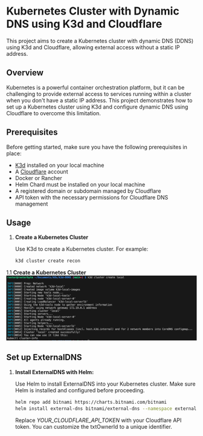 # Kubernetes Cluster with Dynamic DNS using K3d and Cloudflare

This project aims to create a Kubernetes cluster with dynamic DNS (DDNS) using K3d and Cloudflare, allowing external access without a static IP address. 

## Overview

Kubernetes is a powerful container orchestration platform, but it can be challenging to provide external access to services running within a cluster when you don't have a static IP address. This project demonstrates how to set up a Kubernetes cluster using K3d and configure dynamic DNS using Cloudflare to overcome this limitation.

## Prerequisites

Before getting started, make sure you have the following prerequisites in place:

- [K3d](https://k3d.io/) installed on your local machine
- A [Cloudflare](https://www.cloudflare.com/) account
- Docker or Rancher 
- Helm Chard must be installed on your local machine
- A registered domain or subdomain managed by Cloudflare
- API token with the necessary permissions for Cloudflare DNS management

## Usage

1. **Create a Kubernetes Cluster**

   Use K3d to create a Kubernetes cluster. For example:

    ```bash
   k3d cluster create recon
    ```


1.1  **Create a Kubernetes Cluster**
![Cluster-Create](/static/images/cluster-create.png)

## Set up ExternalDNS

1. **Install ExternalDNS with Helm:**

   Use Helm to install ExternalDNS into your Kubernetes cluster. Make sure Helm is installed and configured before proceeding.

   ```bash
   helm repo add bitnami https://charts.bitnami.com/bitnami
   helm install external-dns bitnami/external-dns --namespace external-dns --set provider=cloudflare --set cloudflare.apiToken=YOUR_CLOUDFLARE_API_TOKEN --set txtOwnerId=my-identifier

    ```

    Replace *YOUR_CLOUDFLARE_API_TOKEN* with your Cloudflare API token. You can customize the txtOwnerId to a unique identifier.


